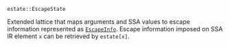 ```
estate::EscapeState
```

Extended lattice that maps arguments and SSA values to escape information represented as [`EscapeInfo`](@ref). Escape information imposed on SSA IR element `x` can be retrieved by `estate[x]`.
